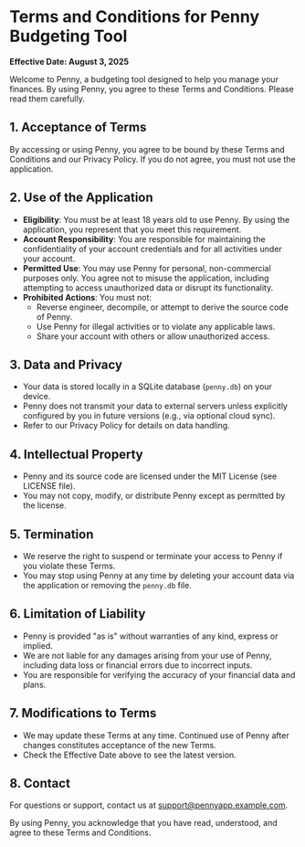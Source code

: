 # Terms and Conditions for Penny Budgeting Tool

**Effective Date: August 3, 2025**

Welcome to Penny, a budgeting tool designed to help you manage your finances. By using Penny, you agree to these Terms and Conditions. Please read them carefully.

## 1. Acceptance of Terms
By accessing or using Penny, you agree to be bound by these Terms and Conditions and our Privacy Policy. If you do not agree, you must not use the application.

## 2. Use of the Application
- **Eligibility**: You must be at least 18 years old to use Penny. By using the application, you represent that you meet this requirement.
- **Account Responsibility**: You are responsible for maintaining the confidentiality of your account credentials and for all activities under your account.
- **Permitted Use**: You may use Penny for personal, non-commercial purposes only. You agree not to misuse the application, including attempting to access unauthorized data or disrupt its functionality.
- **Prohibited Actions**: You must not:
  - Reverse engineer, decompile, or attempt to derive the source code of Penny.
  - Use Penny for illegal activities or to violate any applicable laws.
  - Share your account with others or allow unauthorized access.

## 3. Data and Privacy
- Your data is stored locally in a SQLite database (`penny.db`) on your device.
- Penny does not transmit your data to external servers unless explicitly configured by you in future versions (e.g., via optional cloud sync).
- Refer to our Privacy Policy for details on data handling.

## 4. Intellectual Property
- Penny and its source code are licensed under the MIT License (see LICENSE file).
- You may not copy, modify, or distribute Penny except as permitted by the license.

## 5. Termination
- We reserve the right to suspend or terminate your access to Penny if you violate these Terms.
- You may stop using Penny at any time by deleting your account data via the application or removing the `penny.db` file.

## 6. Limitation of Liability
- Penny is provided "as is" without warranties of any kind, express or implied.
- We are not liable for any damages arising from your use of Penny, including data loss or financial errors due to incorrect inputs.
- You are responsible for verifying the accuracy of your financial data and plans.

## 7. Modifications to Terms
- We may update these Terms at any time. Continued use of Penny after changes constitutes acceptance of the new Terms.
- Check the Effective Date above to see the latest version.

## 8. Contact
For questions or support, contact us at support@pennyapp.example.com.

By using Penny, you acknowledge that you have read, understood, and agree to these Terms and Conditions.